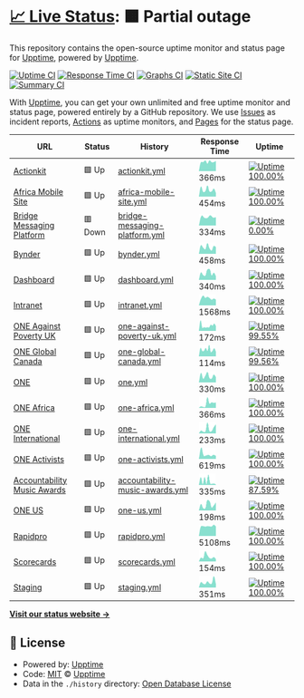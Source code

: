 # [📈 Live Status](https://status.one.org): <!--live status--> **🟧 Partial outage**

This repository contains the open-source uptime monitor and status page for [Upptime](https://upptime.js.org), powered by [Upptime](https://github.com/upptime/upptime).

[![Uptime CI](https://github.com/koj-co/upptime/workflows/Uptime%20CI/badge.svg)](https://github.com/koj-co/upptime/actions?query=workflow%3A%22Uptime+CI%22)
[![Response Time CI](https://github.com/koj-co/upptime/workflows/Response%20Time%20CI/badge.svg)](https://github.com/koj-co/upptime/actions?query=workflow%3A%22Response+Time+CI%22)
[![Graphs CI](https://github.com/koj-co/upptime/workflows/Graphs%20CI/badge.svg)](https://github.com/koj-co/upptime/actions?query=workflow%3A%22Graphs+CI%22)
[![Static Site CI](https://github.com/koj-co/upptime/workflows/Static%20Site%20CI/badge.svg)](https://github.com/koj-co/upptime/actions?query=workflow%3A%22Static+Site+CI%22)
[![Summary CI](https://github.com/koj-co/upptime/workflows/Summary%20CI/badge.svg)](https://github.com/koj-co/upptime/actions?query=workflow%3A%22Summary+CI%22)

With [Upptime](https://upptime.js.org), you can get your own unlimited and free uptime monitor and status page, powered entirely by a GitHub repository. We use [Issues](https://github.com/upptime/upptime/issues) as incident reports, [Actions](https://github.com/upptime/upptime/actions) as uptime monitors, and [Pages](https://status.one.org) for the status page.

<!--start: status pages-->
<!-- This summary is generated by Upptime (https://github.com/upptime/upptime) -->
<!-- Do not edit this manually, your changes will be overwritten -->

| URL                                                                                                 | Status  | History                                                                                                                                  | Response Time                                                                                    | Uptime                                                                                                                                                                                                                                                 |
| --------------------------------------------------------------------------------------------------- | ------- | ---------------------------------------------------------------------------------------------------------------------------------------- | ------------------------------------------------------------------------------------------------ | ------------------------------------------------------------------------------------------------------------------------------------------------------------------------------------------------------------------------------------------------------ |
| [Actionkit](https://act.one.org)                                                                    | 🟩 Up   | [actionkit.yml](https://github.com/ONEcampaign/project_upptime/commits/master/history/actionkit.yml)                                     | <img alt="Response time graph" src="./graphs/actionkit.png" height="20"> 366ms                   | [![Uptime 100.00%](https://img.shields.io/endpoint?url=https%3A%2F%2Fraw.githubusercontent.com%2FONEcampaign%2Fproject_upptime%2Fmaster%2Fapi%2Factionkit%2Fuptime.json)](https://status.one.org/history/actionkit)                                    |
| [Africa Mobile Site](https://m.one.org/us)                                                          | 🟩 Up   | [africa-mobile-site.yml](https://github.com/ONEcampaign/project_upptime/commits/master/history/africa-mobile-site.yml)                   | <img alt="Response time graph" src="./graphs/africa-mobile-site.png" height="20"> 454ms          | [![Uptime 100.00%](https://img.shields.io/endpoint?url=https%3A%2F%2Fraw.githubusercontent.com%2FONEcampaign%2Fproject_upptime%2Fmaster%2Fapi%2Fafrica-mobile-site%2Fuptime.json)](https://status.one.org/history/africa-mobile-site)                  |
| [Bridge Messaging Platform](api.messaging.dev.one.org/prod/gqlgw/countries/fuzzySearch?search=test) | 🟥 Down | [bridge-messaging-platform.yml](https://github.com/ONEcampaign/project_upptime/commits/master/history/bridge-messaging-platform.yml)     | <img alt="Response time graph" src="./graphs/bridge-messaging-platform.png" height="20"> 334ms   | [![Uptime 0.00%](https://img.shields.io/endpoint?url=https%3A%2F%2Fraw.githubusercontent.com%2FONEcampaign%2Fproject_upptime%2Fmaster%2Fapi%2Fbridge-messaging-platform%2Fuptime.json)](https://status.one.org/history/bridge-messaging-platform)      |
| [Bynder](https://assets.one.org)                                                                    | 🟩 Up   | [bynder.yml](https://github.com/ONEcampaign/project_upptime/commits/master/history/bynder.yml)                                           | <img alt="Response time graph" src="./graphs/bynder.png" height="20"> 458ms                      | [![Uptime 100.00%](https://img.shields.io/endpoint?url=https%3A%2F%2Fraw.githubusercontent.com%2FONEcampaign%2Fproject_upptime%2Fmaster%2Fapi%2Fbynder%2Fuptime.json)](https://status.one.org/history/bynder)                                          |
| [Dashboard](https://dashboard.one.org)                                                              | 🟩 Up   | [dashboard.yml](https://github.com/ONEcampaign/project_upptime/commits/master/history/dashboard.yml)                                     | <img alt="Response time graph" src="./graphs/dashboard.png" height="20"> 340ms                   | [![Uptime 100.00%](https://img.shields.io/endpoint?url=https%3A%2F%2Fraw.githubusercontent.com%2FONEcampaign%2Fproject_upptime%2Fmaster%2Fapi%2Fdashboard%2Fuptime.json)](https://status.one.org/history/dashboard)                                    |
| [Intranet](https://intranet.one.org)                                                                | 🟩 Up   | [intranet.yml](https://github.com/ONEcampaign/project_upptime/commits/master/history/intranet.yml)                                       | <img alt="Response time graph" src="./graphs/intranet.png" height="20"> 1568ms                   | [![Uptime 100.00%](https://img.shields.io/endpoint?url=https%3A%2F%2Fraw.githubusercontent.com%2FONEcampaign%2Fproject_upptime%2Fmaster%2Fapi%2Fintranet%2Fuptime.json)](https://status.one.org/history/intranet)                                      |
| [ONE Against Poverty UK](https://www.oneagainstpoverty.org.uk)                                      | 🟩 Up   | [one-against-poverty-uk.yml](https://github.com/ONEcampaign/project_upptime/commits/master/history/one-against-poverty-uk.yml)           | <img alt="Response time graph" src="./graphs/one-against-poverty-uk.png" height="20"> 172ms      | [![Uptime 99.55%](https://img.shields.io/endpoint?url=https%3A%2F%2Fraw.githubusercontent.com%2FONEcampaign%2Fproject_upptime%2Fmaster%2Fapi%2Fone-against-poverty-uk%2Fuptime.json)](https://status.one.org/history/one-against-poverty-uk)           |
| [ONE Global Canada](https://www.oneglobalcanada.com)                                                | 🟩 Up   | [one-global-canada.yml](https://github.com/ONEcampaign/project_upptime/commits/master/history/one-global-canada.yml)                     | <img alt="Response time graph" src="./graphs/one-global-canada.png" height="20"> 114ms           | [![Uptime 99.56%](https://img.shields.io/endpoint?url=https%3A%2F%2Fraw.githubusercontent.com%2FONEcampaign%2Fproject_upptime%2Fmaster%2Fapi%2Fone-global-canada%2Fuptime.json)](https://status.one.org/history/one-global-canada)                     |
| [ONE](https://www.one.org)                                                                          | 🟩 Up   | [one.yml](https://github.com/ONEcampaign/project_upptime/commits/master/history/one.yml)                                                 | <img alt="Response time graph" src="./graphs/one.png" height="20"> 330ms                         | [![Uptime 100.00%](https://img.shields.io/endpoint?url=https%3A%2F%2Fraw.githubusercontent.com%2FONEcampaign%2Fproject_upptime%2Fmaster%2Fapi%2Fone%2Fuptime.json)](https://status.one.org/history/one)                                                |
| [ONE Africa](https://www.one.org/africa)                                                            | 🟩 Up   | [one-africa.yml](https://github.com/ONEcampaign/project_upptime/commits/master/history/one-africa.yml)                                   | <img alt="Response time graph" src="./graphs/one-africa.png" height="20"> 366ms                  | [![Uptime 100.00%](https://img.shields.io/endpoint?url=https%3A%2F%2Fraw.githubusercontent.com%2FONEcampaign%2Fproject_upptime%2Fmaster%2Fapi%2Fone-africa%2Fuptime.json)](https://status.one.org/history/one-africa)                                  |
| [ONE International](https://www.one.org/international)                                              | 🟩 Up   | [one-international.yml](https://github.com/ONEcampaign/project_upptime/commits/master/history/one-international.yml)                     | <img alt="Response time graph" src="./graphs/one-international.png" height="20"> 233ms           | [![Uptime 100.00%](https://img.shields.io/endpoint?url=https%3A%2F%2Fraw.githubusercontent.com%2FONEcampaign%2Fproject_upptime%2Fmaster%2Fapi%2Fone-international%2Fuptime.json)](https://status.one.org/history/one-international)                    |
| [ONE Activists](https://activists.one.org/)                                                         | 🟩 Up   | [one-activists.yml](https://github.com/ONEcampaign/project_upptime/commits/master/history/one-activists.yml)                             | <img alt="Response time graph" src="./graphs/one-activists.png" height="20"> 619ms               | [![Uptime 100.00%](https://img.shields.io/endpoint?url=https%3A%2F%2Fraw.githubusercontent.com%2FONEcampaign%2Fproject_upptime%2Fmaster%2Fapi%2Fone-activists%2Fuptime.json)](https://status.one.org/history/one-activists)                            |
| [Accountability Music Awards](https://www.accountabilitymusicawards.org)                            | 🟩 Up   | [accountability-music-awards.yml](https://github.com/ONEcampaign/project_upptime/commits/master/history/accountability-music-awards.yml) | <img alt="Response time graph" src="./graphs/accountability-music-awards.png" height="20"> 335ms | [![Uptime 87.59%](https://img.shields.io/endpoint?url=https%3A%2F%2Fraw.githubusercontent.com%2FONEcampaign%2Fproject_upptime%2Fmaster%2Fapi%2Faccountability-music-awards%2Fuptime.json)](https://status.one.org/history/accountability-music-awards) |
| [ONE US](https://www.one.org/us)                                                                    | 🟩 Up   | [one-us.yml](https://github.com/ONEcampaign/project_upptime/commits/master/history/one-us.yml)                                           | <img alt="Response time graph" src="./graphs/one-us.png" height="20"> 198ms                      | [![Uptime 100.00%](https://img.shields.io/endpoint?url=https%3A%2F%2Fraw.githubusercontent.com%2FONEcampaign%2Fproject_upptime%2Fmaster%2Fapi%2Fone-us%2Fuptime.json)](https://status.one.org/history/one-us)                                          |
| [Rapidpro](https://one.wafl.chat)                                                                   | 🟩 Up   | [rapidpro.yml](https://github.com/ONEcampaign/project_upptime/commits/master/history/rapidpro.yml)                                       | <img alt="Response time graph" src="./graphs/rapidpro.png" height="20"> 5108ms                   | [![Uptime 100.00%](https://img.shields.io/endpoint?url=https%3A%2F%2Fraw.githubusercontent.com%2FONEcampaign%2Fproject_upptime%2Fmaster%2Fapi%2Frapidpro%2Fuptime.json)](https://status.one.org/history/rapidpro)                                      |
| [Scorecards](https://scorecards.one.org)                                                            | 🟩 Up   | [scorecards.yml](https://github.com/ONEcampaign/project_upptime/commits/master/history/scorecards.yml)                                   | <img alt="Response time graph" src="./graphs/scorecards.png" height="20"> 154ms                  | [![Uptime 100.00%](https://img.shields.io/endpoint?url=https%3A%2F%2Fraw.githubusercontent.com%2FONEcampaign%2Fproject_upptime%2Fmaster%2Fapi%2Fscorecards%2Fuptime.json)](https://status.one.org/history/scorecards)                                  |
| [Staging](https://staging.one.org/international)                                                    | 🟩 Up   | [staging.yml](https://github.com/ONEcampaign/project_upptime/commits/master/history/staging.yml)                                         | <img alt="Response time graph" src="./graphs/staging.png" height="20"> 351ms                     | [![Uptime 100.00%](https://img.shields.io/endpoint?url=https%3A%2F%2Fraw.githubusercontent.com%2FONEcampaign%2Fproject_upptime%2Fmaster%2Fapi%2Fstaging%2Fuptime.json)](https://status.one.org/history/staging)                                        |

<!--end: status pages-->

[**Visit our status website →**](https://status.one.org)

## 📄 License

- Powered by: [Upptime](https://github.com/upptime/upptime)
- Code: [MIT](./LICENSE) © [Upptime](https://upptime.js.org)
- Data in the `./history` directory: [Open Database License](https://opendatacommons.org/licenses/odbl/1-0/)

